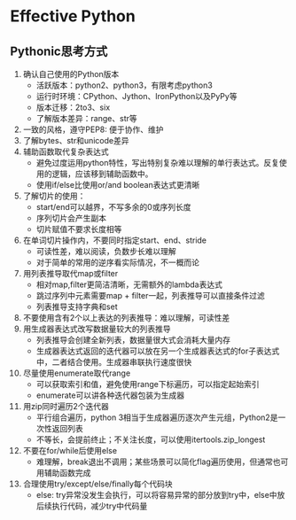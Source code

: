 # Effective Python

## Pythonic思考方式

1. 确认自己使用的Python版本
    * 活跃版本：python2、python3，有限考虑python3
    * 运行时环境：CPython、Jython、IronPython以及PyPy等
    * 版本迁移：2to3、six
    * 了解版本差异：range、str等
2. 一致的风格，遵守PEP8: 便于协作、维护
3. 了解bytes、str和unicode差异
4. 辅助函数取代复杂表达式
    * 避免过度运用python特性，写出特别复杂难以理解的单行表达式。反复使用的逻辑，应该移到辅助函数中。
    * 使用if/else比使用or/and boolean表达式更清晰
5. 了解切片的使用：
    * start/end可以越界，不写多余的0或序列长度
    * 序列切片会产生副本
    * 切片赋值不要求长度相等
6. 在单词切片操作内，不要同时指定start、end、stride
    * 可读性差，难以阅读，负数步长难以理解
    * 对于简单的常用的逆序看实际情况，不一概而论
7. 用列表推导取代map或filter
    * 相对map,filter更简洁清晰，无需额外的lambda表达式
    * 跳过序列中元素需要map + filter一起，列表推导可以直接条件过滤
    * 列表推导支持字典和set
8. 不要使用含有2个以上表达的列表推导：难以理解，可读性差
9. 用生成器表达式改写数据量较大的列表推导
    * 列表推导会创建全新列表，数据量很大式会消耗大量内存
    * 生成器表达式返回的迭代器可以放在另一个生成器表达式的for子表达式中，二者结合使用。生成器串联执行速度很快
10. 尽量使用enumerate取代range
    * 可以获取索引和值，避免使用range下标遍历，可以指定起始索引
    * enumerate可以讲各种迭代器包装为生成器
11. 用zip同时遍历2个迭代器
    * 平行组合遍历，python 3相当于生成器遍历逐次产生元组，Python2是一次性返回列表
    * 不等长，会提前终止；不关注长度，可以使用itertools.zip_longest
12. 不要在for/while后使用else
    * 难理解，break退出不调用；某些场景可以简化flag遍历使用，但通常也可用辅助函数完成
13. 合理使用try/except/else/finally每个代码块
    * else: try异常没发生会执行，可以将容易异常的部分放到try中，else中放后续执行代码，减少try中代码量


